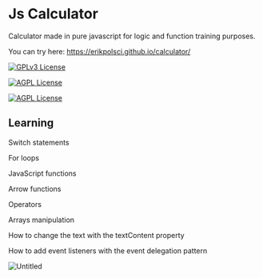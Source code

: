 
# Js Calculator

Calculator made in pure javascript for logic and function training purposes.

You can try here: https://erikpolsci.github.io/calculator/


[![GPLv3 License](https://img.shields.io/badge/JavaScript-323330?style=for-the-badge&logo=javascript&logoColor=F7DF1E)](https://opensource.org/licenses/) 

[![AGPL License](https://img.shields.io/badge/CSS3-1572B6?style=for-the-badge&logo=css3&logoColor=white)](http://www.gnu.org/licenses/agpl-3.0)

[![AGPL License](https://img.shields.io/badge/HTML5-E34F26?style=for-the-badge&logo=html5&logoColor=white)](http://www.gnu.org/licenses/agpl-3.0)





## Learning

Switch statements

For loops

JavaScript functions

Arrow functions

Operators

Arrays manipulation

How to change the text with the textContent property

How to add event listeners with the event delegation pattern



![Untitled](https://user-images.githubusercontent.com/101581676/213938613-c470ce06-d37b-4c60-a2b0-b27e060d98b2.jpg)

